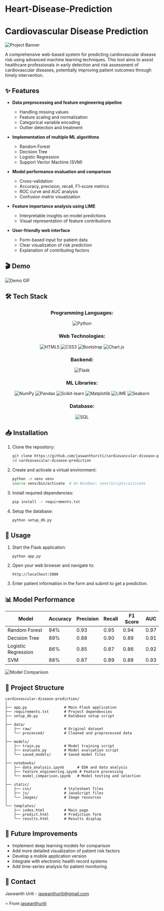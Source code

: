 # Heart-Disease-Prediction

# Cardiovascular Disease Prediction

![Project Banner](./static/images/banner.png)

A comprehensive web-based system for predicting cardiovascular disease risk using advanced machine learning techniques. This tool aims to assist healthcare professionals in early detection and risk assessment of cardiovascular diseases, potentially improving patient outcomes through timely intervention.


## ✨ Features

- **Data preprocessing and feature engineering pipeline**
  - Handling missing values
  - Feature scaling and normalization
  - Categorical variable encoding
  - Outlier detection and treatment

- **Implementation of multiple ML algorithms**
  - Random Forest
  - Decision Tree
  - Logistic Regression
  - Support Vector Machine (SVM)

- **Model performance evaluation and comparison**
  - Cross-validation
  - Accuracy, precision, recall, F1-score metrics
  - ROC curve and AUC analysis
  - Confusion matrix visualization

- **Feature importance analysis using LIME**
  - Interpretable insights on model predictions
  - Visual representation of feature contributions

- **User-friendly web interface**
  - Form-based input for patient data
  - Clear visualization of risk prediction
  - Explanation of contributing factors

## 🎬 Demo

![Demo GIF](https://via.placeholder.com/800x450)

## 🛠️ Tech Stack

<div align="center">

### Programming Languages:
![Python](https://img.shields.io/badge/PYTHON-3776AB?style=for-the-badge&logo=python&logoColor=white)

### Web Technologies:
![HTML5](https://img.shields.io/badge/HTML5-E34F26?style=for-the-badge&logo=html5&logoColor=white)
![CSS3](https://img.shields.io/badge/CSS3-1572B6?style=for-the-badge&logo=css3&logoColor=white)
![Bootstrap](https://img.shields.io/badge/BOOTSTRAP-7952B3?style=for-the-badge&logo=bootstrap&logoColor=white)
![Chart.js](https://img.shields.io/badge/CHART.JS-FF6384?style=for-the-badge&logo=chart.js&logoColor=white)

### Backend:
![Flask](https://img.shields.io/badge/FLASK-000000?style=for-the-badge&logo=flask&logoColor=white)

### ML Libraries:
![NumPy](https://img.shields.io/badge/NUMPY-013243?style=for-the-badge&logo=numpy&logoColor=white)
![Pandas](https://img.shields.io/badge/PANDAS-150458?style=for-the-badge&logo=pandas&logoColor=white)
![Scikit-learn](https://img.shields.io/badge/SCIKIT--LEARN-F7931E?style=for-the-badge&logo=scikit-learn&logoColor=white)
![Matplotlib](https://img.shields.io/badge/MATPLOTLIB-11557C?style=for-the-badge&logo=python&logoColor=white)
![LIME](https://img.shields.io/badge/LIME-8E44AD?style=for-the-badge&logo=python&logoColor=white)
![Seaborn](https://img.shields.io/badge/SEABORN-3776AB?style=for-the-badge&logo=python&logoColor=white)

### Database:
![SQL](https://img.shields.io/badge/SQL-00758F?style=for-the-badge&logo=mysql&logoColor=white)

</div>

## 📥 Installation

1. Clone the repository:
   ```bash
   git clone https://github.com/jaswanthuriti/cardiovascular-disease-prediction.git
   cd cardiovascular-disease-prediction
   ```

2. Create and activate a virtual environment:
   ```bash
   python -m venv venv
   source venv/bin/activate  # On Windows: venv\Scripts\activate
   ```

3. Install required dependencies:
   ```bash
   pip install -r requirements.txt
   ```

4. Setup the database:
   ```bash
   python setup_db.py
   ```

## 🚀 Usage

1. Start the Flask application:
   ```bash
   python app.py
   ```

2. Open your web browser and navigate to:
   ```
   http://localhost:5000
   ```

3. Enter patient information in the form and submit to get a prediction.

## 📊 Model Performance

| Model | Accuracy | Precision | Recall | F1 Score | AUC |
|-------|----------|-----------|--------|----------|-----|
| Random Forest | 94% | 0.93 | 0.95 | 0.94 | 0.97 |
| Decision Tree | 89% | 0.88 | 0.90 | 0.89 | 0.91 |
| Logistic Regression | 86% | 0.85 | 0.87 | 0.86 | 0.92 |
| SVM | 88% | 0.87 | 0.89 | 0.88 | 0.93 |

![Model Comparison](https://via.placeholder.com/800x400)

## 📁 Project Structure

```
cardiovascular-disease-prediction/
│
├── app.py                 # Main Flask application
├── requirements.txt       # Project dependencies
├── setup_db.py            # Database setup script
│
├── data/
│   ├── raw/               # Original dataset
│   └── processed/         # Cleaned and preprocessed data
│
├── models/
│   ├── train.py           # Model training script
│   ├── evaluate.py        # Model evaluation script
│   └── saved_models/      # Saved model files
│
├── notebooks/
│   ├── data_analysis.ipynb      # EDA and data analysis
│   ├── feature_engineering.ipynb # Feature processing
│   └── model_comparison.ipynb   # Model testing and selection
│
├── static/
│   ├── css/               # Stylesheet files
│   ├── js/                # JavaScript files
│   └── images/            # Image resources
│
└── templates/
    ├── index.html         # Main page
    ├── predict.html       # Prediction form
    └── results.html       # Results display
```

## 🔮 Future Improvements

- Implement deep learning models for comparison
- Add more detailed visualization of patient risk factors
- Develop a mobile application version
- Integrate with electronic health record systems
- Add time-series analysis for patient monitoring


## 📧 Contact

Jaswanth Uriti - [jaswanthuriti@gmail.com](mailto:jaswanthuriti@gmail.com)


⭐️ From [jaswanthuriti](https://github.com/jaswanthuriti)

